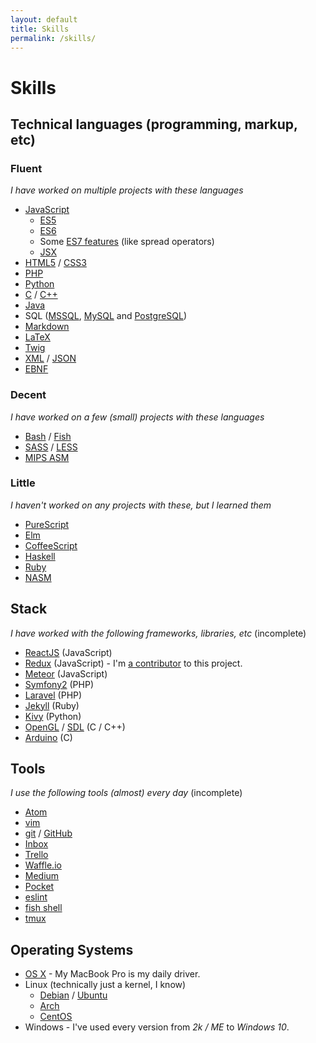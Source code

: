 ```yaml
---
layout: default
title: Skills
permalink: /skills/
---
```


# Skills

## Technical languages (programming, markup, etc)

### Fluent

_I have worked on multiple projects with these languages_

 * [JavaScript](https://en.wikipedia.org/wiki/JavaScript) <i class="fa fa-heart"></i>
   * [ES5](https://es5.github.io/)
   * [ES6](https://github.com/lukehoban/es6features)
   * Some [ES7 features](https://babeljs.io/docs/usage/experimental/) (like spread operators)
   * [JSX](https://facebook.github.io/react/docs/jsx-in-depth.html)
 * [HTML5](https://en.wikipedia.org/wiki/HTML5) / [CSS3](https://developer.mozilla.org/en/docs/Web/CSS/CSS3)
 * [PHP](https://secure.php.net/)
 * [Python](https://www.python.org/)
 * [C](https://en.wikipedia.org/wiki/C_(programming_language)) / [C++](https://en.wikipedia.org/wiki/C%2B%2B)
 * [Java](https://www.java.com/en/)
 * SQL ([MSSQL](https://www.microsoft.com/en-us/server-cloud/products/sql-server/), [MySQL](https://www.mysql.com/) and [PostgreSQL](http://www.postgresql.org/))
 * [Markdown](https://daringfireball.net/projects/markdown/)
 * [LaTeX](https://www.latex-project.org/)
 * [Twig](http://twig.sensiolabs.org/)
 * [XML](https://en.wikipedia.org/wiki/XML) / [JSON](http://www.json.org/)
 * [EBNF](https://en.wikipedia.org/wiki/Extended_Backus%E2%80%93Naur_Form)

### Decent

_I have worked on a few (small) projects with these languages_

 * [Bash](https://www.gnu.org/software/bash/) / [Fish](http://fishshell.com/)
 * [SASS](http://sass-lang.com/) / [LESS](http://lesscss.org/)
 * [MIPS ASM](https://en.wikipedia.org/wiki/MIPS_instruction_set)

### Little

_I haven't worked on any projects with these, but I learned them_

 * [PureScript](http://www.purescript.org/)
 * [Elm](http://elm-lang.org/)
 * [CoffeeScript](http://coffeescript.org/)
 * [Haskell](https://www.haskell.org/)
 * [Ruby](https://www.ruby-lang.org/)
 * [NASM](http://www.nasm.us/)

## Stack

_I have worked with the following frameworks, libraries, etc_ (incomplete)

 * [ReactJS](https://facebook.github.io/react/) (JavaScript)
 * [Redux](https://rackt.github.io/redux/) (JavaScript) - I'm [a contributor](https://rackt.github.io/redux/docs/recipes/ImplementingUndoHistory.html) to this project.
 * [Meteor](https://www.meteor.com/) (JavaScript)
 * [Symfony2](https://symfony.com/) (PHP)
 * [Laravel](http://laravel.com/) (PHP)
 * [Jekyll](https://jekyllrb.com/) (Ruby)
 * [Kivy](http://kivy.org/) (Python)
 * [OpenGL](https://www.opengl.org/) / [SDL](https://www.libsdl.org/) (C / C++)
 * [Arduino](https://www.arduino.cc/) (C)

## Tools

_I use the following tools (almost) every day_ (incomplete)

 * [Atom](https://atom.io/)
 * [vim](http://www.vim.org/)
 * [git](https://git-scm.com/) / [GitHub](https://github.com/)
 * [Inbox](https://inbox.google.com/)
 * [Trello](https://trello.com/)
 * [Waffle.io](https://waffle.io/)
 * [Medium](https://medium.com/)
 * [Pocket](https://getpocket.com/)
 * [eslint](http://eslint.org/)
 * [fish shell](http://fishshell.com/)
 * [tmux](https://tmux.github.io/)

## Operating Systems

 * [OS X](https://www.apple.com/osx/) - My MacBook Pro is my daily driver.
 * Linux (technically just a kernel, I know)
   * [Debian](https://www.debian.org/) / [Ubuntu](http://www.ubuntu.com/)
   * [Arch](https://www.archlinux.org/)
   * [CentOS](https://www.centos.org/)
 * Windows - I've used every version from *2k / ME* to *Windows 10*.
